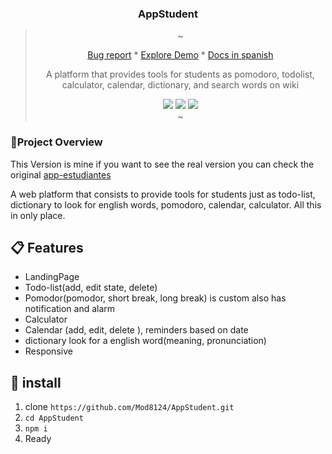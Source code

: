 <div align="center">

<h3>AppStudent</h3>

> ~
>
> <a href="https://github.com/Mod8124/AppStudent/issues">Bug report</a>
> *
> <a href="">Explore Demo</a>
> *
> <a href="https://github.com/Mod8124/AppStudent/blob/main/README_SP.md">Docs in spanish</a>
> 
> <p>A platform that provides tools for students as pomodoro, todolist, calculator, calendar, dictionary, and search words on wiki</p>
> <img src="https://img.shields.io/badge/react-%2320232a.svg?style=for-the-badge&logo=react&logoColor=%2361DAFB">
> <img src="https://img.shields.io/badge/redux-%23593d88.svg?style=for-the-badge&logo=redux&logoColor=white">
> <img src="https://img.shields.io/badge/SASS-hotpink.svg?style=for-the-badge&logo=SASS&logoColor=white">
> <br/>
> ~
> </div>

### 📃Project Overview

This Version is mine if you want to see the real version you can check the original [app-estudiantes](https://github.com/Kevin04C/app-estudiantes)

A web platform that consists to provide tools for students just as todo-list, dictionary to look for english words, pomodoro, calendar, calculator. All this in only place.

## 📋 Features

- LandingPage
- Todo-list(add, edit state, delete)
- Pomodor(pomodor, short break, long break) is custom also has notification and alarm
- Calculator
- Calendar (add, edit, delete ), reminders based on date
- dictionary look for a english word(meaning, pronunciation)
- Responsive

## 🧮 install

1. clone `https://github.com/Mod8124/AppStudent.git`
2. `cd AppStudent`
3. `npm i`
4. Ready
